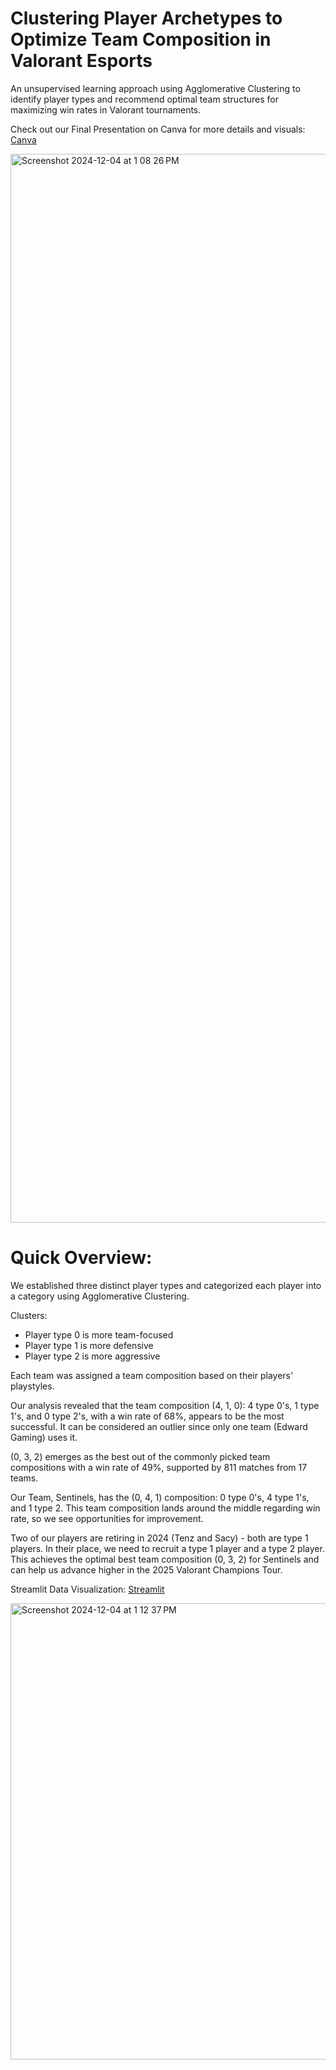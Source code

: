 # Clustering Player Archetypes to Optimize Team Composition in Valorant Esports

An unsupervised learning approach using Agglomerative Clustering to identify player types and recommend optimal team structures for maximizing win rates in Valorant tournaments.

Check out our Final Presentation on Canva for more details and visuals:
[Canva](https://www.canva.com/design/DAGYSwPYyqE/CKahogz9JaEHQaFNJhuLSQ/view?utm_content=DAGYSwPYyqE&utm_campaign=designshare&utm_medium=link2&utm_source=uniquelinks&utlId=h8d2c2c8810)

<img width="1710" alt="Screenshot 2024-12-04 at 1 08 26 PM" src="https://github.com/user-attachments/assets/a655848e-0def-4548-b4ce-dc8484e7ff1b">

# Quick Overview:

We established three distinct player types and categorized each player into a category using Agglomerative Clustering.

Clusters:
- Player type 0 is more team-focused
- Player type 1 is more defensive
- Player type 2 is more aggressive

Each team was assigned a team composition based on their players' playstyles.

Our analysis revealed that the team composition (4, 1, 0): 4 type 0's, 1 type 1's, and 0 type 2's, with a win rate of 68%, appears to be the most successful.
It can be considered an outlier since only one team (Edward Gaming) uses it.

(0, 3, 2) emerges as the best out of the commonly picked team compositions with a win rate of 49%, supported by 811 matches from 17 teams.

Our Team, Sentinels, has the (0, 4, 1) composition: 0 type 0's, 4 type 1's, and 1 type 2. This team composition lands around the middle regarding win rate, so we see opportunities for improvement.

Two of our players are retiring in 2024 (Tenz and Sacy) - both are type 1 players.
In their place, we need to recruit a type 1 player and a type 2 player.
This achieves the optimal best team composition (0, 3, 2) for Sentinels and can help us advance higher in the 2025 Valorant Champions Tour.

Streamlit Data Visualization:
[Streamlit](https://valorantanalysis.streamlit.app/)

<img width="730" alt="Screenshot 2024-12-04 at 1 12 37 PM" src="https://github.com/user-attachments/assets/55747a96-ff6e-4cab-b285-5c82a880d459">
